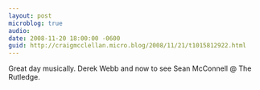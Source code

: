 ```yaml
---
layout: post
microblog: true
audio: 
date: 2008-11-20 18:00:00 -0600
guid: http://craigmcclellan.micro.blog/2008/11/21/t1015812922.html
---
```

Great day musically. Derek Webb and now to see Sean McConnell @ The Rutledge.
